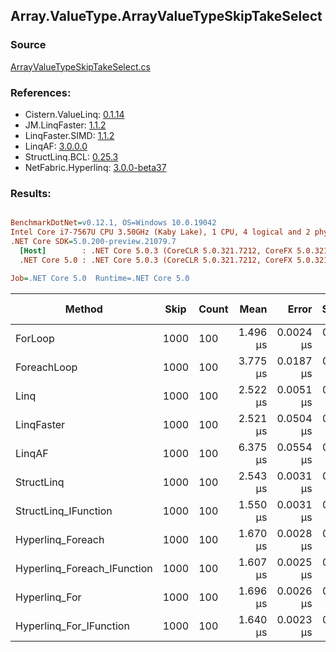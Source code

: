 ﻿## Array.ValueType.ArrayValueTypeSkipTakeSelect

### Source
[ArrayValueTypeSkipTakeSelect.cs](../LinqBenchmarks/Array/ValueType/ArrayValueTypeSkipTakeSelect.cs)

### References:
- Cistern.ValueLinq: [0.1.14](https://www.nuget.org/packages/Cistern.ValueLinq/0.1.14)
- JM.LinqFaster: [1.1.2](https://www.nuget.org/packages/JM.LinqFaster/1.1.2)
- LinqFaster.SIMD: [1.1.2](https://www.nuget.org/packages/LinqFaster.SIMD/1.0.3)
- LinqAF: [3.0.0.0](https://www.nuget.org/packages/LinqAF/3.0.0.0)
- StructLinq.BCL: [0.25.3](https://www.nuget.org/packages/StructLinq.BCL/0.25.3)
- NetFabric.Hyperlinq: [3.0.0-beta37](https://www.nuget.org/packages/NetFabric.Hyperlinq/3.0.0-beta37)

### Results:
``` ini

BenchmarkDotNet=v0.12.1, OS=Windows 10.0.19042
Intel Core i7-7567U CPU 3.50GHz (Kaby Lake), 1 CPU, 4 logical and 2 physical cores
.NET Core SDK=5.0.200-preview.21079.7
  [Host]        : .NET Core 5.0.3 (CoreCLR 5.0.321.7212, CoreFX 5.0.321.7212), X64 RyuJIT
  .NET Core 5.0 : .NET Core 5.0.3 (CoreCLR 5.0.321.7212, CoreFX 5.0.321.7212), X64 RyuJIT

Job=.NET Core 5.0  Runtime=.NET Core 5.0  

```
|                      Method | Skip | Count |     Mean |     Error |    StdDev | Ratio | RatioSD |  Gen 0 | Gen 1 | Gen 2 | Allocated |
|---------------------------- |----- |------ |---------:|----------:|----------:|------:|--------:|-------:|------:|------:|----------:|
|                     ForLoop | 1000 |   100 | 1.496 μs | 0.0024 μs | 0.0022 μs |  1.00 |    0.00 |      - |     - |     - |         - |
|                 ForeachLoop | 1000 |   100 | 3.775 μs | 0.0187 μs | 0.0166 μs |  2.52 |    0.01 | 0.0153 |     - |     - |      32 B |
|                        Linq | 1000 |   100 | 2.522 μs | 0.0051 μs | 0.0045 μs |  1.69 |    0.00 | 0.1183 |     - |     - |     248 B |
|                  LinqFaster | 1000 |   100 | 2.521 μs | 0.0504 μs | 0.0471 μs |  1.68 |    0.03 | 5.7678 |     - |     - |   12072 B |
|                      LinqAF | 1000 |   100 | 6.375 μs | 0.0554 μs | 0.0463 μs |  4.26 |    0.03 |      - |     - |     - |         - |
|                  StructLinq | 1000 |   100 | 2.543 μs | 0.0031 μs | 0.0027 μs |  1.70 |    0.00 | 0.0458 |     - |     - |      96 B |
|        StructLinq_IFunction | 1000 |   100 | 1.550 μs | 0.0031 μs | 0.0027 μs |  1.04 |    0.00 |      - |     - |     - |         - |
|           Hyperlinq_Foreach | 1000 |   100 | 1.670 μs | 0.0028 μs | 0.0025 μs |  1.12 |    0.00 |      - |     - |     - |         - |
| Hyperlinq_Foreach_IFunction | 1000 |   100 | 1.607 μs | 0.0025 μs | 0.0022 μs |  1.07 |    0.00 |      - |     - |     - |         - |
|               Hyperlinq_For | 1000 |   100 | 1.696 μs | 0.0026 μs | 0.0023 μs |  1.13 |    0.00 |      - |     - |     - |         - |
|     Hyperlinq_For_IFunction | 1000 |   100 | 1.640 μs | 0.0023 μs | 0.0020 μs |  1.10 |    0.00 |      - |     - |     - |         - |
